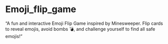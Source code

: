 # Emoji_flip_game
“A fun and interactive Emoji Flip Game inspired by Minesweeper. Flip cards to reveal emojis, avoid bombs 💣, and challenge yourself to find all safe emojis!”
